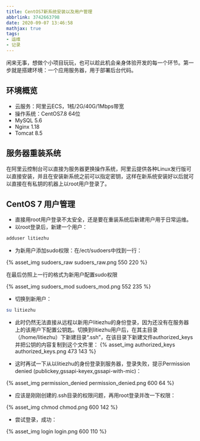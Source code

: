 ```yaml
---
title: CentOS7新系统安装以及用户管理
abbrlink: 3742663798
date: 2020-09-07 13:46:58
mathjax: true
tags:
- 运维
- 记录
---
```


闲来无事，想做个小项目玩玩，也可以趁此机会亲身体验开发的每一个环节。第一步就是搭建环境：一个应用服务器，用于部署后台代码。

## 环境概览

* 云服务：阿里云ECS，1核/2G/40G/1Mbps带宽
* 操作系统：CentOS7.8 64位
* MySQL 5.6
* Nginx 1.18
* Tomcat 8.5

## 服务器重装系统

在阿里云控制台可以直接为服务器更换操作系统，阿里云提供各种Linux发行版可以直接安装，并且在安装新系统之前可以指定密钥，这样在新系统安装好以后就可以直接在有私钥的机器上以root用户登录了。

## CentOS 7 用户管理

* 直接用root用户登录不太安全，还是要在重装系统后新建用户用于日常运维。
* 以root登录后，新建一个用户：

```bash
adduser litiezhu
```

* 为新用户添加sudo权限：在/ect/sudoers中找到一行：

{% asset_img sudoers_raw sudoers_raw.png 550 220 %}

在最后仿照上一行的格式为新用户配置sudo权限

{% asset_img sudoers_mod sudoers_mod.png 552 235 %}

* 切换到新用户：

```bash
su litiezhu
```

* 此时仍然无法直接从远程以新用户litiezhu的身份登录，因为还没有在服务器上的该用户下配置公钥匙。切换到litiezhu用户后，在其主目录（/home/litiezhu）下新建目录“.ssh”，在该目录下新建文件authorized_keys并把公钥的内容复制到这个文件里：
{% asset_img authorized_keys authorized_keys.png 473 143 %}

* 这时再试一下从以litiezhu的身份登录到服务器，登录失败，提示Permission denied (publickey,gssapi-keyex,gssapi-with-mic)：

{% asset_img permission_denied permission_denied.png 600 64 %}
* 应该是刚刚创建的.ssh目录的权限问题，再用root登录并改一下权限：

{% asset_img chmod chmod.png 600 142 %}

* 尝试登录，成功：

{% asset_img login login.png 600 110 %}
